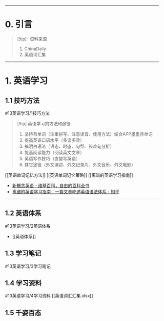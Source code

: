 ```table-of-contents
```
---
# 0. 引言
> [!tip]- 资料来源
> 1. ChinaDaily 
> 2. 英语词汇集 

----
# 1. 英语学习 
## 1.1 技巧方法
#13英语学习/1技巧方法
> [!tip] 英语学习的方法和途径
> 1. 坚持背单词（注重拼写、注意读音、使用方法）结合APP墨墨背单词
> 2. 提高英语口语水平（多读多背）
> 3. 搞明白语法（语态、时态、句型、长难句分析）
> 4. 提高阅读能力（阅读英文文章）
> 5. 英语写作技巧（直接写英语）
> 6. 其它途径（外文演讲、外文纪录片、外文音乐、外文电影）


[[英语单词记忆方法]] 
[[英语单词记忆策略]] 
[[离谱的英语学习指南]] 
-  [新概念英语 - 维基百科，自由的百科全书](https://zh.wikipedia.org/zh-cn/%E6%96%B0%E6%A6%82%E5%BF%B5%E8%8B%B1%E8%AF%AD)
- [离谱的英语学习指南：一篇文章吃透英语语法体系 - 知乎](https://zhuanlan.zhihu.com/p/681215354)
----
## 1.2 英语体系
#13英语学习/2英语体系
- [[英语体系]]
## 1.3 学习笔记
#13英语学习/3学习笔记


## 1.4 学习资料 
#13英语学习/4学习资料
[[英语词汇汇集.xlsx]]
## 1.5 千姿百态



